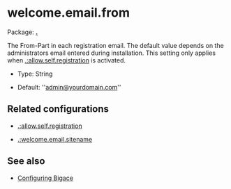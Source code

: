# welcome.email.from

Package: **[.](.)**

The From-Part in each registration email. The default value depends on the administrators email entered during installation. 
This setting only applies when [.:allow.self.registration](./allow.self.registration) is activated.


*  Type: String

*  Default: ''admin@yourdomain.com''

## Related configurations


*  [.:allow.self.registration](./allow.self.registration)

*  [.:welcome.email.sitename](./welcome.email.sitename)

## See also


*  [Configuring Bigace](manual/configurations)


